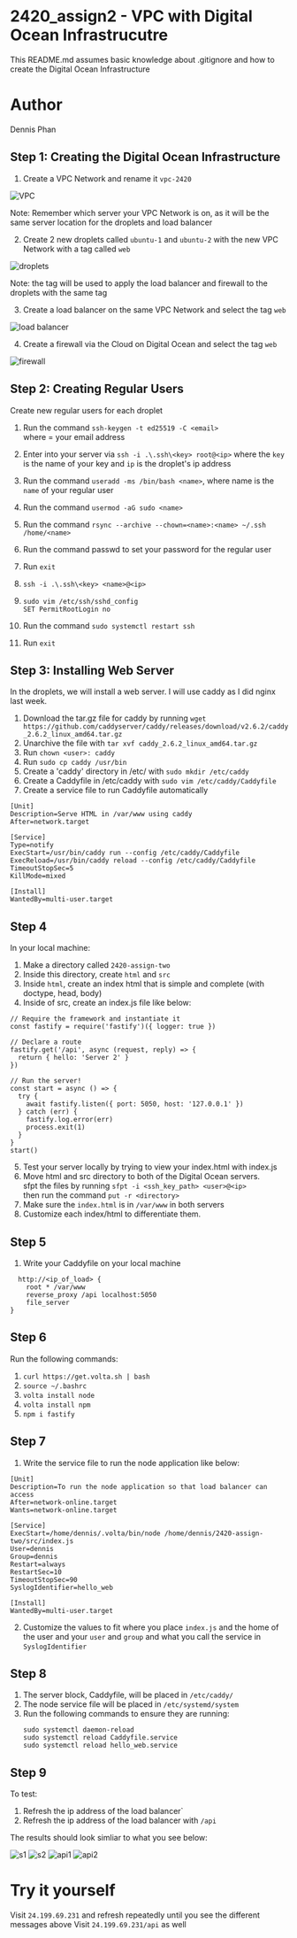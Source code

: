 # 2420_assign2 - VPC with Digital Ocean Infrastrucutre

This README.md assumes basic knowledge about .gitignore and how to create the Digital Ocean Infrastructure

# Author  
Dennis Phan

## Step 1: Creating the Digital Ocean Infrastructure 

1. Create a VPC Network  and rename it `vpc-2420`

![VPC](/images/vpc-2420.png)

Note: Remember which server your VPC Network is on, as it will be the same server location for the droplets and load balancer  
  
2. Create 2 new droplets called `ubuntu-1` and `ubuntu-2` with the new VPC Network with a tag called `web`

![droplets](/images/droplets.png)

Note: the tag will be used to apply the load balancer and firewall to the droplets with the same tag

3. Create a load balancer on the same VPC Network and select the tag `web`

![load balancer](/images/loadbalancer.png)

4. Create a firewall via the Cloud on Digital Ocean and select the tag `web`

![firewall](/images/fw-2420.png)

## Step 2: Creating Regular Users 

Create new regular users for each droplet

1. Run the command `ssh-keygen -t ed25519 -C <email>`  
where <email> = your email address
2. Enter into your server via `ssh -i .\.ssh\<key> root@<ip>` where the `key` is the name of your key and `ip` is the droplet's ip address
3. Run the command `useradd -ms /bin/bash <name>`, where name is the `name` of your regular user
4. Run the command `usermod -aG sudo <name>`
5. Run the command `rsync --archive --chown=<name>:<name> ~/.ssh /home/<name>`
6. Run the command passwd <name> to set your password for the regular user
7. Run `exit`

8. `ssh -i .\.ssh\<key> <name>@<ip>`
9. `sudo vim /etc/ssh/sshd_config`  
`SET PermitRootLogin no`
10. Run the command `sudo systemctl restart ssh`
11. Run `exit`

## Step 3: Installing Web Server

In the droplets, we will install a web server. I will use caddy as I did nginx last week.

1. Download the tar.gz file for caddy by running `wget https://github.com/caddyserver/caddy/releases/download/v2.6.2/caddy_2.6.2_linux_amd64.tar.gz`
2. Unarchive the file with `tar xvf caddy_2.6.2_linux_amd64.tar.gz`
3. Run `chown <user>: caddy`
4. Run `sudo cp caddy /usr/bin`
5. Create a 'caddy' directory in /etc/ with `sudo mkdir /etc/caddy`
6. Create a Caddyfile in /etc/caddy with `sudo vim /etc/caddy/Caddyfile`
7. Create a service file to run Caddyfile automatically

  ```
[Unit]
Description=Serve HTML in /var/www using caddy
After=network.target

[Service]
Type=notify
ExecStart=/usr/bin/caddy run --config /etc/caddy/Caddyfile
ExecReload=/usr/bin/caddy reload --config /etc/caddy/Caddyfile
TimeoutStopSec=5
KillMode=mixed

[Install]
WantedBy=multi-user.target
```

## Step 4

In your local machine:

  1. Make a directory called `2420-assign-two`
  2. Inside this directory, create `html` and `src`
  3. Inside `html`, create an index html that is simple and complete (with doctype, head, body)
  4. Inside of src, create an index.js file like below:

```
// Require the framework and instantiate it
const fastify = require('fastify')({ logger: true })

// Declare a route
fastify.get('/api', async (request, reply) => {
  return { hello: 'Server 2' }
})

// Run the server!
const start = async () => {
  try {
    await fastify.listen({ port: 5050, host: '127.0.0.1' })
  } catch (err) {
    fastify.log.error(err)
    process.exit(1)
  }
}
start()
```
  5. Test your server locally by trying to view your index.html with index.js
  6. Move html and src directory to both of the Digital Ocean servers.  
     sfpt the files by running `sfpt -i <ssh_key_path> <user>@<ip>`  
     then run the command `put -r <directory>`
  7. Make sure the `index.html` is in `/var/www` in both servers
  8. Customize each index/html to differentiate them.

## Step 5

1. Write your Caddyfile on your local machine  
```
  http://<ip_of_load> {  
    root * /var/www
    reverse_proxy /api localhost:5050  
    file_server
}  
```

## Step 6
  
  Run the following commands:
  1. `curl https://get.volta.sh | bash`
  2. `source ~/.bashrc`
  3. `volta install node`
  4. `volta install npm`
  5. `npm i fastify`
  
## Step 7
  
  1. Write the service file to run the node application like below:
  
  ```
[Unit]
Description=To run the node application so that load balancer can access 
After=network-online.target
Wants=network-online.target

[Service]
ExecStart=/home/dennis/.volta/bin/node /home/dennis/2420-assign-two/src/index.js
User=dennis
Group=dennis
Restart=always
RestartSec=10
TimeoutStopSec=90
SyslogIdentifier=hello_web

[Install]
WantedBy=multi-user.target
```
 2. Customize the values to fit where you place `index.js` and the home of the user and your `user` and `group` and what you call the service in `SyslogIdentifier`
  
## Step 8
  
  1. The server block, Caddyfile, will be placed in `/etc/caddy/`
  2. The node service file will be placed in `/etc/systemd/system`
  3. Run the following commands to ensure they are running:
      ```
      sudo systemctl daemon-reload
      sudo systemctl reload Caddyfile.service
      sudo systemctl reload hello_web.service
      ```

## Step 9

   To test:
  1. Refresh the ip address of the load balancer`
  2. Refresh the ip address of the load balancer with `/api`
  
  The results should look simliar to what you see below:
  
  ![s1](/images/server11.png)
  ![s2](/images/server22.png)
  ![api1](/images/server1api.png)
  ![api2](/images/server2api.png)
  
  # Try it yourself
  
  Visit `24.199.69.231` and refresh repeatedly until you see the different messages above
  Visit `24.199.69.231/api` as well 
  
